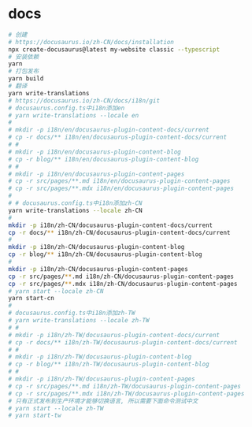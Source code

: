 <!--
 * @Author: jackning 270580156@qq.com
 * @Date: 2024-05-05 13:49:10
 * @LastEditors: jackning 270580156@qq.com
 * @LastEditTime: 2024-08-07 09:52:42
 * @Description: bytedesk.com https://github.com/Bytedesk/bytedesk
 *   Please be aware of the BSL license restrictions before installing Bytedesk IM – 
 *  selling, reselling, or hosting Bytedesk IM as a service is a breach of the terms and automatically terminates your rights under the license. 
 *  仅支持企业内部员工自用，严禁私自用于销售、二次销售或者部署SaaS方式销售 
 *  Business Source License 1.1: https://github.com/Bytedesk/bytedesk/blob/main/LICENSE 
 *  contact: 270580156@qq.com 
 * 联系：270580156@qq.com
 * Copyright (c) 2024 by bytedesk.com, All Rights Reserved. 
-->
# docs

```bash
# 创建
# https://docusaurus.io/zh-CN/docs/installation
npx create-docusaurus@latest my-website classic --typescript
# 安装依赖
yarn
# 打包发布
yarn build
# 翻译
yarn write-translations
# https://docusaurus.io/zh-CN/docs/i18n/git
# docusaurus.config.ts中i18n添加en
# yarn write-translations --locale en
# 
# mkdir -p i18n/en/docusaurus-plugin-content-docs/current
# cp -r docs/** i18n/en/docusaurus-plugin-content-docs/current
# #
# mkdir -p i18n/en/docusaurus-plugin-content-blog
# cp -r blog/** i18n/en/docusaurus-plugin-content-blog
# #
# mkdir -p i18n/en/docusaurus-plugin-content-pages
# cp -r src/pages/**.md i18n/en/docusaurus-plugin-content-pages
# cp -r src/pages/**.mdx i18n/en/docusaurus-plugin-content-pages
# 
# # docusaurus.config.ts中i18n添加zh-CN
yarn write-translations --locale zh-CN
# 
mkdir -p i18n/zh-CN/docusaurus-plugin-content-docs/current
cp -r docs/** i18n/zh-CN/docusaurus-plugin-content-docs/current
#
mkdir -p i18n/zh-CN/docusaurus-plugin-content-blog
cp -r blog/** i18n/zh-CN/docusaurus-plugin-content-blog
#
mkdir -p i18n/zh-CN/docusaurus-plugin-content-pages
cp -r src/pages/**.md i18n/zh-CN/docusaurus-plugin-content-pages
cp -r src/pages/**.mdx i18n/zh-CN/docusaurus-plugin-content-pages
# yarn start --locale zh-CN
yarn start-cn
# 
# docusaurus.config.ts中i18n添加zh-TW
# yarn write-translations --locale zh-TW
# # 
# mkdir -p i18n/zh-TW/docusaurus-plugin-content-docs/current
# cp -r docs/** i18n/zh-TW/docusaurus-plugin-content-docs/current
# #
# mkdir -p i18n/zh-TW/docusaurus-plugin-content-blog
# cp -r blog/** i18n/zh-TW/docusaurus-plugin-content-blog
# #
# mkdir -p i18n/zh-TW/docusaurus-plugin-content-pages
# cp -r src/pages/**.md i18n/zh-TW/docusaurus-plugin-content-pages
# cp -r src/pages/**.mdx i18n/zh-TW/docusaurus-plugin-content-pages
# 只有正式发布到生产环境才能够切换语言, 所以需要下面命令测试中文
# yarn start --locale zh-TW
# yarn start-tw
```
